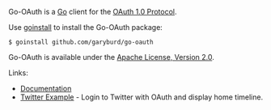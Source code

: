 Go-OAuth is a [Go](http://golang.org/) client for the [OAuth 1.0 Protocol](http://tools.ietf.org/html/rfc5849).

Use [goinstall](http://golang.org/cmd/goinstall/) to install the Go-OAuth package:

    $ goinstall github.com/garyburd/go-oauth

Go-OAuth is available under the [Apache License, Version 2.0](http://www.apache.org/licenses/LICENSE-2.0.html).

Links:
    
- [Documentation](http://gopkgdoc.appspot.com/pkg/github.com/garyburd/go-oauth)
- [Twitter Example](http://github.com/garyburd/go-oauth/tree/master/examples/twitter) - Login to Twitter with OAuth and display home timeline. 

